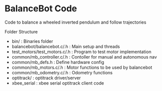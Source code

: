 # BalanceBot Code
Code to balance a wheeled inverted pendulum and follow trajectories

Folder Structure

* bin/													: Binaries folder
* balancebot/balancebot.c/.h		: Main setup and threads
* test_motors/test_motors.c/.h	: Program to test motor implementation
* common/mb_controller.c/.h			: Contoller for manual and autonomous nav
* common/mb_defs.h							: Define hardware config
* common/mb_motors.c/.h					: Motor functions to be used by balancebot
* common/mb_odometry.c/.h				: Odometry functions
* optitrack/										: optitrack driver/server
* xbee_serial										: xbee serial optitrack client code
